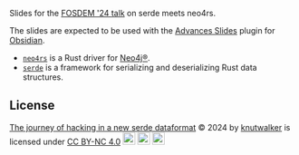 Slides for the [FOSDEM '24 talk](https://fosdem.org/2024/schedule/event/fosdem-2024-2420-the-journey-of-hacking-in-a-new-serde-dataformat/) on serde meets neo4rs.

The slides are expected to be used with the [Advances Slides](https://github.com/MSzturc/obsidian-advanced-slides) plugin for [Obsidian](https://obsidian.md/).

- [`neo4rs`](https://github.com/neo4j-labs/neo4rs) is a Rust driver for [Neo4j®](https://neo4j.com/).
- [`serde`](https://serde.rs/) is a framework for serializing and deserializing Rust data structures.

## License

[The journey of hacking in a new serde dataformat](https://github.com/knutwalker/fosdem-24-neo4rs-meets-serde) © 2024 by [knutwalker](https://github.com/knutwalker) is licensed under [CC BY-NC 4.0](http://creativecommons.org/licenses/by-nc/4.0/?ref=chooser-v1) <img src="https://mirrors.creativecommons.org/presskit/icons/cc.svg?ref=chooser-v1" height="22" /> <img src="https://mirrors.creativecommons.org/presskit/icons/by.svg?ref=chooser-v1" height="22" /> <img src="https://mirrors.creativecommons.org/presskit/icons/nc.svg?ref=chooser-v1" height="22" />
